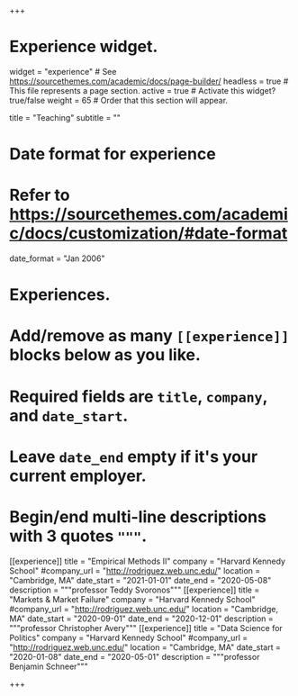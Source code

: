 +++
# Experience widget.
widget = "experience"  # See https://sourcethemes.com/academic/docs/page-builder/
headless = true  # This file represents a page section.
active = true  # Activate this widget? true/false
weight = 65  # Order that this section will appear.

title = "Teaching"
subtitle = ""

# Date format for experience
#   Refer to https://sourcethemes.com/academic/docs/customization/#date-format
date_format = "Jan 2006"

# Experiences.
#   Add/remove as many `[[experience]]` blocks below as you like.
#   Required fields are `title`, `company`, and `date_start`.
#   Leave `date_end` empty if it's your current employer.
#   Begin/end multi-line descriptions with 3 quotes `"""`.
[[experience]]
  title = "Empirical Methods II"
  company = "Harvard Kennedy School"
  #company_url = "http://rodriguez.web.unc.edu/"
  location = "Cambridge, MA"
  date_start = "2021-01-01"
  date_end = "2020-05-08"
  description = """professor Teddy Svoronos"""
[[experience]]
  title = "Markets & Market Failure"
  company = "Harvard Kennedy School"
  #company_url = "http://rodriguez.web.unc.edu/"
  location = "Cambridge, MA"
  date_start = "2020-09-01"
  date_end = "2020-12-01"
  description = """professor Christopher Avery"""
[[experience]]
  title = "Data Science for Politics"
  company = "Harvard Kennedy School"
  #company_url = "http://rodriguez.web.unc.edu/"
  location = "Cambridge, MA"
  date_start = "2020-01-08"
  date_end = "2020-05-01"
  description = """professor Benjamin Schneer"""

+++
